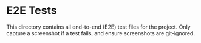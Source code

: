 # E2E Tests

This directory contains all end-to-end (E2E) test files for the project. Only capture a screenshot if a test fails, and ensure screenshots are git-ignored.
